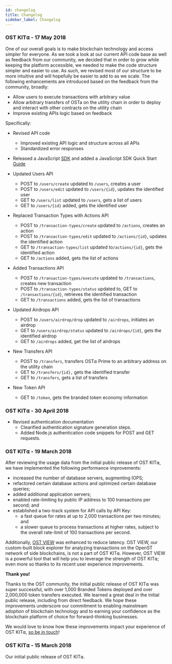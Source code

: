 ```yaml
---
id: changelog
title: Changelog
sidebar_label: Changelog
---
```


### OST KIT⍺ - 17 May 2018

One of our overall goals is to make blockchain technology and access simpler for everyone. As we took a look at our current API code base as well as feedback from our community, we decided that in order to grow while keeping the platform accessible, we needed to make the code structure simpler and easier to use. As such, we revised most of our structure to be more intuitive and will hopefully be easier to add to as we scale. The following enhancements are introduced based on the feedback from the community, broadly: 

 * Allow users to execute transactions with arbitrary value
 * Allow arbitrary transfers of OSTa on the utility chain in order to deploy and interact with other contracts on the utility chain
 * Improve existing APIs logic based on feedback

Specifically:

- Revised API code
	- Improved existing API logic and structure across all APIs
	- Standardized error responses

- Released a JavaScript [SDK](https://www.npmjs.com/package/@ostdotcom/ost-sdk) and added a JavaScript SDK Quick Start [Guide](3_02_SDK_JAVASCRIPT.md)

- Updated Users API
	- POST to `/users/create` updated to `/users`, creates a user
	- POST to `/users/edit` updated to `/users/{id}`, updates the identified user 
	- GET to `/users/list` updated to `/users`, gets a list of users 
	- GET to `/users/{id}` added, gets the identified user

- Replaced Transaction Types with Actions API 
	- POST to `/transaction-types/create` updated to `/actions`, creates an action
	- POST to `/transaction-types/edit` updated to `/actions/{id}`, updates the identified action
	- GET to `/transaction-types/list` updated to`/actions/{id}`, gets the identified action
	- GET to `/actions` added, gets the list of actions

- Added Transactions API
	- POST to `/transaction-types/execute` updated to `/transactions`, creates new transaction
	- POST to `/transaction-types/status` updated to, GET to `/transactions/{id}`, retrieves the identified transaction
	- GET to `/transactions` added, gets the list of transactions

- Updated Airdrops API
	- POST to `/users/airdrop/drop` updated to `/airdrops`, initiates an airdrop
	- GET to `/users/airdrop/status` updated to `/airdrops/{id}`, gets the identified airdrop
	- GET to `/airdrops` added, get the list of airdrops

- New Transfers API
	- POST to `/transfers`, transfers OST⍺ Prime to an arbitrary address on the utility chain
	- GET to `/transfers/{id},` gets the identified transfer
	- GET to `/transfers`, gets a list of transfers

- New Token API
	- GET to `/token`, gets the branded token economy information


### OST KIT⍺ - 30 April 2018
- Revised authentication documentation 
	- Clearified authentication signature generation steps. 
	- Added Node.js authentication code snippets for POST and GET requests.


### OST KIT⍺ - 19 March 2018

After reviewing the usage data from the initial public release of OST KIT⍺, we have implemented the following performance improvements:

- increased the number of database servers, augmenting IOPS;
- refactored certain database actions and optimized certain database queries;
- added additional application servers;
- enabled rate-limiting by public IP address to 100 transactions per second; and
- established a two-track system for API calls by API Key:
  	- a fast queue for rates at up to 2,000 transactions per two minutes; and
	- a slower queue to process transactions at higher rates, subject to the overall rate-limit of 100 transactions per second.

Additionally, [<u>OST VIEW</u>](https://view.ost.com/) was enhanced to reduce latency. OST VIEW, our custom-built block explorer for analyzing transactions on the OpenST network of side blockchains, is not a part of OST KIT⍺. However, OST VIEW is a powerful tool that will help you to leverage the strength of OST KIT⍺; even more so thanks to its recent user experience improvements.

**Thank you!**

Thanks to the OST community, the initial public release of OST KIT⍺ was super successful, with over 1,000 Branded Tokens deployed and over 2,000,000 token transfers executed. We learned a great deal in the initial public release, including from direct feedback. We hope these improvements underscore our commitment to enabling mainstream adoption of blockchain technology and to earning your confidence as the blockchain platform of choice for forward-thinking businesses.

We would love to know how these improvements impact your experience of OST KIT⍺, [<u>so be in touch</u>](https://help.ost.com/support/discussions)!

### OST KIT⍺ - 15 March 2018

Our initial public release of OST KIT⍺.
